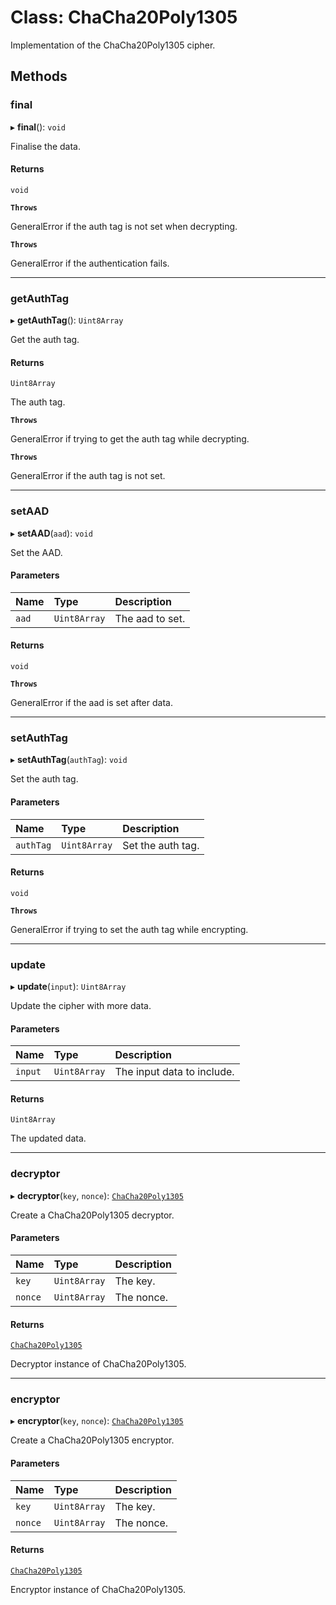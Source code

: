 # Class: ChaCha20Poly1305

Implementation of the ChaCha20Poly1305 cipher.

## Methods

### final

▸ **final**(): `void`

Finalise the data.

#### Returns

`void`

**`Throws`**

GeneralError if the auth tag is not set when decrypting.

**`Throws`**

GeneralError if the authentication fails.

___

### getAuthTag

▸ **getAuthTag**(): `Uint8Array`

Get the auth tag.

#### Returns

`Uint8Array`

The auth tag.

**`Throws`**

GeneralError if trying to get the auth tag while decrypting.

**`Throws`**

GeneralError if the auth tag is not set.

___

### setAAD

▸ **setAAD**(`aad`): `void`

Set the AAD.

#### Parameters

| Name | Type | Description |
| :------ | :------ | :------ |
| `aad` | `Uint8Array` | The aad to set. |

#### Returns

`void`

**`Throws`**

GeneralError if the aad is set after data.

___

### setAuthTag

▸ **setAuthTag**(`authTag`): `void`

Set the auth tag.

#### Parameters

| Name | Type | Description |
| :------ | :------ | :------ |
| `authTag` | `Uint8Array` | Set the auth tag. |

#### Returns

`void`

**`Throws`**

GeneralError if trying to set the auth tag while encrypting.

___

### update

▸ **update**(`input`): `Uint8Array`

Update the cipher with more data.

#### Parameters

| Name | Type | Description |
| :------ | :------ | :------ |
| `input` | `Uint8Array` | The input data to include. |

#### Returns

`Uint8Array`

The updated data.

___

### decryptor

▸ **decryptor**(`key`, `nonce`): [`ChaCha20Poly1305`](ChaCha20Poly1305.md)

Create a ChaCha20Poly1305 decryptor.

#### Parameters

| Name | Type | Description |
| :------ | :------ | :------ |
| `key` | `Uint8Array` | The key. |
| `nonce` | `Uint8Array` | The nonce. |

#### Returns

[`ChaCha20Poly1305`](ChaCha20Poly1305.md)

Decryptor instance of ChaCha20Poly1305.

___

### encryptor

▸ **encryptor**(`key`, `nonce`): [`ChaCha20Poly1305`](ChaCha20Poly1305.md)

Create a ChaCha20Poly1305 encryptor.

#### Parameters

| Name | Type | Description |
| :------ | :------ | :------ |
| `key` | `Uint8Array` | The key. |
| `nonce` | `Uint8Array` | The nonce. |

#### Returns

[`ChaCha20Poly1305`](ChaCha20Poly1305.md)

Encryptor instance of ChaCha20Poly1305.
